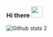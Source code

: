 ### Hi there <img src="https://raw.githubusercontent.com/iampavangandhi/iampavangandhi/master/gifs/Hi.gif" width="30px">

![Github stats 2](https://github-readme-stats.vercel.app/api?username=aybikedalbul&show_icons=true&theme=radical)



<!--
**aybikedalbul/aybikedalbul** is a ✨ _special_ ✨ repository because its `README.md` (this file) appears on your GitHub profile.

Here are some ideas to get you started:

- 🔭 I’m currently working on ...
- 🌱 I’m currently learning ...
- 👯 I’m looking to collaborate on ...
- 🤔 I’m looking for help with ...
- 💬 Ask me about ...
- 📫 How to reach me: ...
- 😄 Pronouns: ...
- ⚡ Fun fact: ...
-->
